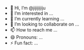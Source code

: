 - 👋 Hi, I’m @jijijijiju
- 👀 I’m interested in ...
- 🌱 I’m currently learning ...
- 💞️ I’m looking to collaborate on ...
- 📫 How to reach me ...
- 😄 Pronouns: ...
- ⚡ Fun fact: ...

<!---
jijijijiju/jijijijiju is a ✨ special ✨ repository because its `README.md` (this file) appears on your GitHub profile.
You can click the Preview link to take a look at your changes.
--->
